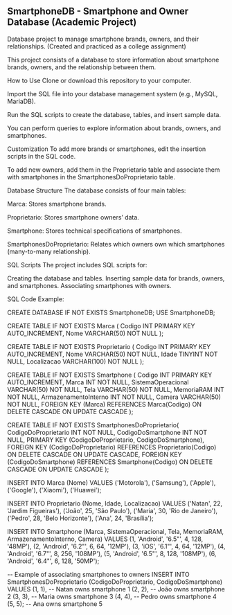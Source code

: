 ## SmartphoneDB - Smartphone and Owner Database (Academic Project)

Database project to manage smartphone brands, owners, and their relationships.
(Created and practiced as a college assignment)

This project consists of a database to store information about smartphone brands, owners, and the relationship between them.

How to Use
Clone or download this repository to your computer.

Import the SQL file into your database management system (e.g., MySQL, MariaDB).

Run the SQL scripts to create the database, tables, and insert sample data.

You can perform queries to explore information about brands, owners, and smartphones.

Customization
To add more brands or smartphones, edit the insertion scripts in the SQL code.

To add new owners, add them in the Proprietario table and associate them with smartphones in the SmartphonesDoProprietario table.

Database Structure
The database consists of four main tables:

Marca: Stores smartphone brands.

Proprietario: Stores smartphone owners’ data.

Smartphone: Stores technical specifications of smartphones.

SmartphonesDoProprietario: Relates which owners own which smartphones (many-to-many relationship).

SQL Scripts
The project includes SQL scripts for:

Creating the database and tables.
Inserting sample data for brands, owners, and smartphones.
Associating smartphones with owners.

SQL Code Example:

CREATE DATABASE IF NOT EXISTS SmartphoneDB;
USE SmartphoneDB;

CREATE TABLE IF NOT EXISTS Marca (
  Codigo INT PRIMARY KEY AUTO_INCREMENT,
  Nome VARCHAR(50) NOT NULL
);

CREATE TABLE IF NOT EXISTS Proprietario (
  Codigo INT PRIMARY KEY AUTO_INCREMENT,
  Nome VARCHAR(50) NOT NULL,
  Idade TINYINT NOT NULL,
  Localizacao VARCHAR(100) NOT NULL
);

CREATE TABLE IF NOT EXISTS Smartphone (
  Codigo INT PRIMARY KEY AUTO_INCREMENT,
  Marca INT NOT NULL,
  SistemaOperacional VARCHAR(50) NOT NULL,
  Tela VARCHAR(50) NOT NULL,
  MemoriaRAM INT NOT NULL,
  ArmazenamentoInterno INT NOT NULL,
  Camera VARCHAR(50) NOT NULL,
  FOREIGN KEY (Marca) REFERENCES Marca(Codigo) ON DELETE CASCADE ON UPDATE CASCADE
);

CREATE TABLE IF NOT EXISTS SmartphonesDoProprietario(
  CodigoDoProprietario INT NOT NULL,
  CodigoDoSmartphone INT NOT NULL,
  PRIMARY KEY (CodigoDoProprietario, CodigoDoSmartphone),
  FOREIGN KEY (CodigoDoProprietario) REFERENCES Proprietario(Codigo) ON DELETE CASCADE ON UPDATE CASCADE,
  FOREIGN KEY (CodigoDoSmartphone) REFERENCES Smartphone(Codigo) ON DELETE CASCADE ON UPDATE CASCADE
);

INSERT INTO Marca (Nome) VALUES 
  ('Motorola'), 
  ('Samsung'), 
  ('Apple'), 
  ('Google'), 
  ('Xiaomi'), 
  ('Huawei');

INSERT INTO Proprietario (Nome, Idade, Localizacao) VALUES 
  ('Natan', 22, 'Jardim Figueiras'),
  ('João', 25, 'São Paulo'),
  ('Maria', 30, 'Rio de Janeiro'),
  ('Pedro', 28, 'Belo Horizonte'),
  ('Ana', 24, 'Brasília');

INSERT INTO Smartphone (Marca, SistemaOperacional, Tela, MemoriaRAM, ArmazenamentoInterno, Camera) VALUES 
  (1, 'Android', '6.5"', 4, 128, '48MP'),
  (2, 'Android', '6.2"', 6, 64, '12MP'),
  (3, 'iOS', '6.1"', 4, 64, '12MP'),
  (4, 'Android', '6.7"', 8, 256, '108MP'),
  (5, 'Android', '6.5"', 8, 128, '108MP'),
  (6, 'Android', '6.4"', 6, 128, '50MP');

-- Example of associating smartphones to owners
INSERT INTO SmartphonesDoProprietario (CodigoDoProprietario, CodigoDoSmartphone) VALUES 
    (1, 1),  -- Natan owns smartphone 1
    (2, 2),  -- João owns smartphone 2
    (3, 3),  -- Maria owns smartphone 3
    (4, 4),  -- Pedro owns smartphone 4
    (5, 5);  -- Ana owns smartphone 5
